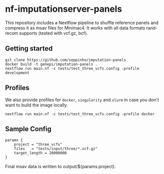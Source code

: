 # nf-imputationserver-panels
This repository includes a Nextflow pipeline to shuffle reference panels and compress it as msav files for Minimac4. It works with all data formats rand-recom supports (tested with vcf.gz, bcf). 

## Getting started
```
git clone https://github.com/seppinho/imputation-panels
docker build -t genepi/imputation-panels .
nextflow run main.nf -c tests/test_three_vcfs.config -profile development
```
## Profiles
We also provide profiles for `docker`, `singularity` and `slurm` in case you don't want to build the image locally. 
```
nextflow run main.nf -c tests/test_three_vcfs.config -profile docker
```

## Sample Config
```
params {
    project = "three_vcfs"
    files   = "tests/input/three/*.vcf.gz"
    target_length = 20000000
}
```
Final msav data is written to output/${params.project}. 
